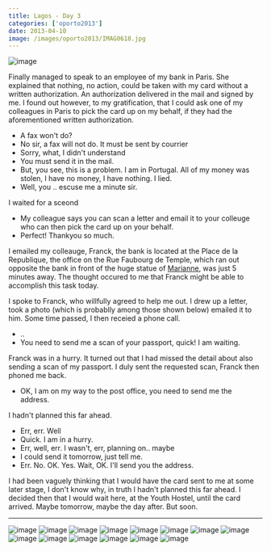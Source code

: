 ```yaml
---
title: Lagos - Day 3
categories: ['oporto2013']
date: 2013-04-10
image: /images/oporto2013/IMAG0618.jpg
---
```

![image](/images/oporto2013/IMAG0618.jpg)

Finally managed to speak to an employee of my bank in Paris. She explained that nothing, no action, could be taken with my card without a written authorization. An authorization delivered in the mail and signed by me. I found out however, to my gratification, that I could ask one of my colleagues in Paris to pick the card up on my behalf, if they had the aforementioned written authorization.

- A fax won't do?
- No sir, a fax will not do. It must be sent by courrier
- Sorry, what, I didn't understand
- You must send it in the mail.
- But, you see, this is a problem. I am in Portugal. All of my money was stolen, I have no money, I have nothing. I lied.
- Well, you .. escuse me a minute sir.

I waited for a sceond

- My colleague says you can scan a letter and email it to your colleuge who can then pick the card up on your behalf.
- Perfect! Thankyou so much.

I emailed my colleauge, Franck, the bank is located at the Place de la Republique, the office on the Rue Faubourg de Temple, which ran out opposite the bank in front of the huge statue of <a href="http://en.wikipedia.org/wiki/Marianne">Marianne</a>, was just 5 minutes away. The thought occured to me that Franck might be able to accomplish this task today.

I spoke to Franck, who willfully agreed to help me out. I drew up a letter, took a photo (which is probablly among those shown below) emailed it to him. Some time passed, I then receied a phone call.

- ..
- You need to send me a scan of your passport, quick! I am waiting.

Franck was in a hurry. It turned out that I had missed the detail about also sending a scan of my passport. I duly sent the requested scan, Franck then phoned me back.

- OK, I am on my way to the post office, you need to send me the address.

I hadn't planned this far ahead.

- Err, err. Well
- Quick. I am in a hurry.
- Err, well, err. I wasn't, err, planning on.. maybe
- I could send it tomorrow, just tell me.
- Err. No. OK. Yes. Wait, OK. I'll send you the address.

I had been vaguely thinking that I would have the card sent to me at some later stage, I don't know why, in truth I hadn't planned this far ahead. I decided then that I would wait here, at the Youth Hostel, until the card arrived. Maybe tomorrow, maybe the day after. But soon.

---

![image](/images/oporto2013/IMAG0614.jpg)
![image](/images/oporto2013/IMAG0620.jpg)
![image](/images/oporto2013/IMAG0607.jpg)
![image](/images/oporto2013/IMAG0613.jpg)
![image](/images/oporto2013/IMAG0612.jpg)
![image](/images/oporto2013/IMAG0611.jpg)
![image](/images/oporto2013/IMAG0606.jpg)
![image](/images/oporto2013/IMAG0608.jpg)
![image](/images/oporto2013/IMAG0615.jpg)
![image](/images/oporto2013/IMAG0617.jpg)
![image](/images/oporto2013/IMAG0616.jpg)
![image](/images/oporto2013/IMAG0609.jpg)
![image](/images/oporto2013/IMAG0610.jpg)
![image](/images/oporto2013/IMAG0619.jpg)
